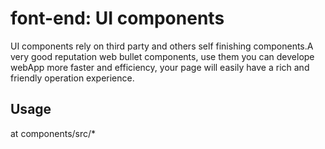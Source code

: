 # font-end: UI components

UI components rely on third party and others self finishing components.A very good reputation web bullet components, use them you can develope webApp more faster and efficiency, your page will easily have a rich and friendly operation experience.

## Usage

at components/src/*

